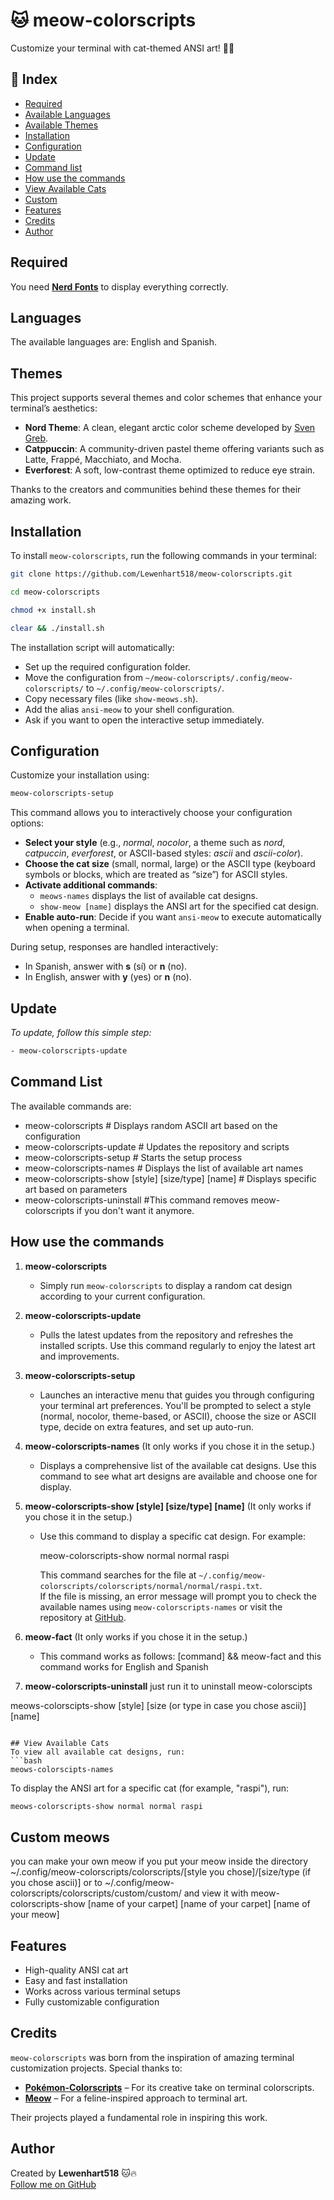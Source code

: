 # 🐱 meow-colorscripts  
Customize your terminal with cat-themed ANSI art! 🎨🔥  

## 📌 Index  
- [Required](#required)  
- [Available Languages](#languages)  
- [Available Themes](#themes)  
- [Installation](#installation)  
- [Configuration](#configuration)  
- [Update](#update)
- [Command list](#command-list)
- [How use the commands](#How-use-the-commands)
- [View Available Cats](#view-available-cats)
- [Custom](#Custom-meows)
- [Features](#features)  
- [Credits](#credits)  
- [Author](#author)  

## Required  
You need **[Nerd Fonts](https://www.nerdfonts.com/)** to display everything correctly.

## Languages  
The available languages are: English and Spanish.

## Themes  
This project supports several themes and color schemes that enhance your terminal’s aesthetics:

- **Nord Theme**: A clean, elegant arctic color scheme developed by [Sven Greb](https://www.nordtheme.com).  
- **Catppuccin**: A community-driven pastel theme offering variants such as Latte, Frappé, Macchiato, and Mocha.  
- **Everforest**: A soft, low-contrast theme optimized to reduce eye strain.  

Thanks to the creators and communities behind these themes for their amazing work.

## Installation  
To install `meow-colorscripts`, run the following commands in your terminal:  

```bash
git clone https://github.com/Lewenhart518/meow-colorscripts.git
``` 
```bash
cd meow-colorscripts
``` 
```bash
chmod +x install.sh
``` 
```bash
clear && ./install.sh
```  

The installation script will automatically:  
- Set up the required configuration folder.  
- Move the configuration from `~/meow-colorscripts/.config/meow-colorscripts/` to `~/.config/meow-colorscripts/`.  
- Copy necessary files (like `show-meows.sh`).  
- Add the alias `ansi-meow` to your shell configuration.  
- Ask if you want to open the interactive setup immediately.

## Configuration  
Customize your installation using:  

```bash
meow-colorscripts-setup
```  

This command allows you to interactively choose your configuration options:  

- **Select your style** (e.g., *normal*, *nocolor*, a theme such as *nord*, *catpuccin*, *everforest*, or ASCII-based styles: *ascii* and *ascii-color*).  
- **Choose the cat size** (small, normal, large) or the ASCII type (keyboard symbols or blocks, which are treated as “size”) for ASCII styles.  
- **Activate additional commands**:  
  - `meows-names` displays the list of available cat designs.  
  - `show-meow [name]` displays the ANSI art for the specified cat design.  
- **Enable auto-run**: Decide if you want `ansi-meow` to execute automatically when opening a terminal.

During setup, responses are handled interactively:  
- In Spanish, answer with **s** (sí) or **n** (no).  
- In English, answer with **y** (yes) or **n** (no).

## Update  
_To update, follow this simple step:_
```bash
- meow-colorscripts-update
``` 

## Command List
The available commands are:

- meow-colorscripts # Displays random ASCII art based on the configuration
- meow-colorscripts-update # Updates the repository and scripts
- meow-colorscripts-setup # Starts the setup process
- meow-colorscripts-names # Displays the list of available art names
- meow-colorscripts-show [style] [size/type] [name] # Displays specific art based on parameters
- meow-colorscripts-uninstall #This command removes meow-colorscripts if you don't want it anymore.

## How use the commands
1. **meow-colorscripts**  
   - Simply run `meow-colorscripts` to display a random cat design according to your current configuration.
2. **meow-colorscripts-update**  
   - Pulls the latest updates from the repository and refreshes the installed scripts. Use this command regularly to enjoy the latest art and improvements.

3. **meow-colorscripts-setup**  
   - Launches an interactive menu that guides you through configuring your terminal art preferences. You'll be prompted to select a style (normal, nocolor, theme-based, or ASCII), choose the size or ASCII type, decide on extra features, and set up auto-run.

4. **meow-colorscripts-names**  (It only works if you chose it in the setup.)
   - Displays a comprehensive list of the available cat designs. Use this command to see what art designs are available and choose one for display.

5. **meow-colorscripts-show [style] [size/type] [name]**  (It only works if you chose it in the setup.)
   - Use this command to display a specific cat design. For example:
     
     meow-colorscripts-show normal normal raspi  
     
     This command searches for the file at `~/.config/meow-colorscripts/colorscripts/normal/normal/raspi.txt`.  
     If the file is missing, an error message will prompt you to check the available names using `meow-colorscripts-names` or visit the repository at [GitHub](https://github.com/Lewenhart518/meow-colorscripts).

6. **meow-fact** (It only works if you chose it in the setup.)
   - This command works as follows:
     [command] && meow-fact 
     and this command works for English and Spanish
7. **meow-colorscripts-uninstall**
   just run it to uninstall meow-colorscipts

meows-colorscipts-show [style] [size (or type in case you chose ascii)] [name]
```  
   
## View Available Cats  
To view all available cat designs, run:
```bash
meows-colorscipts-names
```  

To display the ANSI art for a specific cat (for example, "raspi"), run:
```bash
meows-colorscripts-show normal normal raspi
```  

## Custom meows
you can make your own meow if you put your meow inside the directory ~/.config/meow-colorscripts/colorscripts/[style you chose]/[size/type (if you chose ascii)] or to ~/.config/meow-colorscripts/colorscripts/custom/custom/ and view it with meow-colorscripts-show [name of your carpet] [name of your carpet] [name of your meow]

## Features  
- High-quality ANSI cat art  
- Easy and fast installation  
- Works across various terminal setups  
- Fully customizable configuration

## Credits  
`meow-colorscripts` was born from the inspiration of amazing terminal customization projects. Special thanks to:

- **[Pokémon-Colorscripts](https://gitlab.com/phoneybadger/pokemon-colorscripts)** – For its creative take on terminal colorscripts.  
- **[Meow](https://github.com/PixelSergey/meow)** – For a feline-inspired approach to terminal art.

Their projects played a fundamental role in inspiring this work.

## Author  
Created by **Lewenhart518** 🐱🔥  
[Follow me on GitHub](https://github.com/Lewenhart518)
